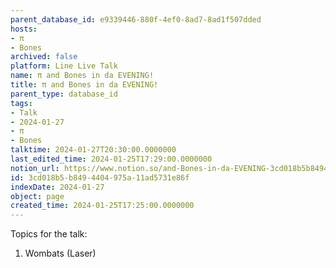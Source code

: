 ```yaml
---
parent_database_id: e9339446-880f-4ef0-8ad7-8ad1f507dded
hosts:
- π
- Bones
archived: false
platform: Line Live Talk
name: π and Bones in da EVENING!
title: π and Bones in da EVENING!
parent_type: database_id
tags:
- Talk
- 2024-01-27
- π
- Bones
talktime: 2024-01-27T20:30:00.0000000
last_edited_time: 2024-01-25T17:29:00.0000000
notion_url: https://www.notion.so/and-Bones-in-da-EVENING-3cd018b5b8494404975a11ad5731e86f
id: 3cd018b5-b849-4404-975a-11ad5731e86f
indexDate: 2024-01-27
object: page
created_time: 2024-01-25T17:25:00.0000000
---
```


Topics for the talk:
1. Wombats (Laser)

























